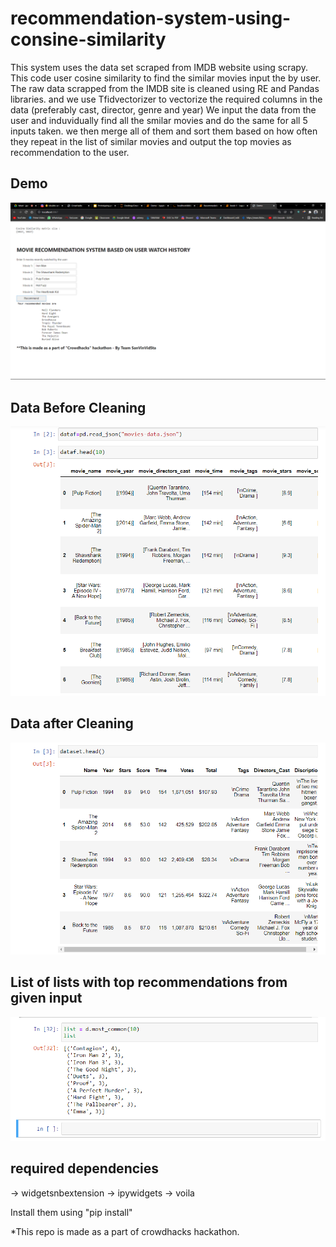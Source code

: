 # recommendation-system-using-consine-similarity
This system uses the data set scraped from IMDB website using scrapy. This code user cosine similarity to find the similar movies input the by user. 
The raw data scrapped from the IMDB site is cleaned using RE and Pandas libraries. and we use Tfidvectorizer to vectorize the required columns in the data (preferably cast, director, genre and year)
We input the data from the user and induvidually find all the smilar movies and do the same for all 5 inputs taken. we then merge all of them and sort them based on how often they repeat in the list of similar movies and output the top movies as recommendation to the user.

## Demo
 ![Demo](https://github.com/Stanley-Sujith-Nelavala/recommendation-system-using-consine-similarity/blob/main/Screenshot%20(18).png)
## Data Before Cleaning
 ![Data Before Cleaning](https://github.com/Stanley-Sujith-Nelavala/recommendation-system-using-consine-similarity/blob/main/1.png)
## Data after Cleaning
 ![Data after Cleaning](https://github.com/Stanley-Sujith-Nelavala/recommendation-system-using-consine-similarity/blob/main/2.png)
## List of lists with top recommendations from given input
 ![List of lists with top recommendations from given input](https://github.com/Stanley-Sujith-Nelavala/recommendation-system-using-consine-similarity/blob/main/3.png)
 
## required dependencies

-> widgetsnbextension
-> ipywidgets
-> voila

Install them using "pip install"


*This repo is made as a part of crowdhacks hackathon.
